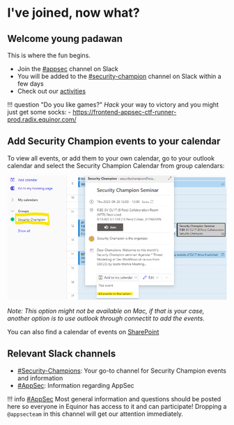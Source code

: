 # I've joined, now what?

## Welcome young padawan

This is where the fun begins.

- Join the [#appsec](https://equinor.slack.com/archives/CMM6FSW5V) channel on Slack
- You will be added to the [#security-champion](https://equinor.slack.com/archives/C036HGPBJ04) channel on Slack within a few days
- Check out our [activities](./2-security_champion_activities.md)

!!! question "Do you like games?"
    _Hack_ your way to victory and you might just get some socks: - <https://frontend-appsec-ctf-runner-prod.radix.equinor.com/>

## Add Security Champion events to your calendar

To view all events, or add them to your own calendar, go to your outlook calendar and select the Security Champion Calendar from group calendars:

![Security Champion Calendar](./add_SecurityChampions_calendar.png)

_Note: This option might not be available on Mac, if that is your case, another option is to use outlook through connectit to add the events._

You can also find a calendar of events on [SharePoint](https://statoilsrm.sharepoint.com/sites/securitychampion9)

## Relevant Slack channels

- [#Security-Champions](https://equinor.slack.com/archives/C036HGPBJ04): Your go-to channel for Security Champion events and information
- [#AppSec](https://equinor.slack.com/archives/CMM6FSW5V): Information regarding AppSec

!!! info
    [#AppSec](https://equinor.slack.com/archives/CMM6FSW5V) Most general information and questions should be posted here so everyone in Equinor has access to it and can participate! Dropping a ```@appsecteam``` in this channel will get our attention immediately.
